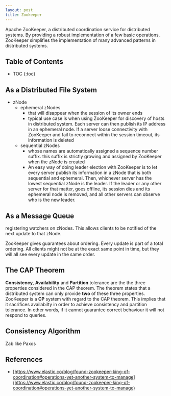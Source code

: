 ```yaml
---
layout: post
title: Zookeeper
---
```


>
Apache ZooKeeper, a distributed coordination service for distributed systems.
By providing a robust implementation of a few basic operations, ZooKeeper simplifies the implementation of many advanced patterns in distributed systems.

## Table of Contents

* TOC
{:toc}

## As a Distributed File System

* zNode
	* ephemeral zNodes
		* that will disappear when the session of its owner ends
		* typical use case is when using ZooKeeper for discovery of hosts in distributed system. Each server can then publish its IP address in an ephemeral node. If a server loose connectivity with ZooKeeper and fail to reconnect within the session timeout, its information is deleted
	* sequential zNodes
		* whose names are automatically assigned a sequence number suffix. this suffix is strictly growing and assigned by ZooKeeper when the zNode is created
		* An easy way of doing leader election with ZooKeeper is to let every server publish its information in a zNode that is both sequential and ephemeral. Then, whichever server has the lowest sequential zNode is the leader. If the leader or any other server for that matter, goes offline, its session dies and its ephemeral node is removed, and all other servers can observe who is the new leader.

## As a Message Queue

registering watchers on zNodes. This allows clients to be notified of the next update to that zNode.

ZooKeeper gives guarantees about ordering. Every update is part of a total ordering. All clients might not be at the exact same point in time, but they will all see every update in the same order.

## The CAP Theorem

**Consistency**, **Availability** and **Partition** tolerance are the the three properties considered in the CAP theorem.
The theorem states that a distributed system can only provide **two** of these three properties.
ZooKeeper is a **CP** system with regard to the CAP theorem.
This implies that it sacrifices availabilty in order to achieve consistency and partition tolerance. In other words, if it cannot guarantee correct behaviour it will not respond to queries.

## Consistency Algorithm

Zab like Paxos

## References

* [https://www.elastic.co/blog/found-zookeeper-king-of-coordination#operations-yet-another-system-to-manage](https://www.elastic.co/blog/found-zookeeper-king-of-coordination#operations-yet-another-system-to-manage)
